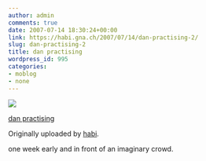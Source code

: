 ```yaml
---
author: admin
comments: true
date: 2007-07-14 18:30:24+00:00
link: https://habi.gna.ch/2007/07/14/dan-practising-2/
slug: dan-practising-2
title: dan practising
wordpress_id: 995
categories:
- moblog
- none
---
```



 [![](https://static.flickr.com/1097/810813330_003ebab81f_m.jpg)](https://www.flickr.com/photos/habi/810813330/)
   

 
  [dan practising](https://www.flickr.com/photos/habi/810813330/)
    

  Originally uploaded by [habi](https://www.flickr.com/people/habi/).
 



one week early and in front of an imaginary crowd.
  

